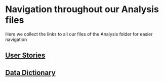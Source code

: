 # Navigation throughout our Analysis files
<!--TODO: Add short description of each content-->
Here we collect the links to all our files of the Analysis folder for easier navigation

## [User Stories](UserStories.md)

## [Data Dictionary](DataDictionary.md)